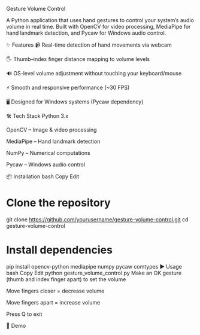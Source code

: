 Gesture Volume Control

A Python application that uses hand gestures to control your system’s audio volume in real time.
Built with OpenCV for video processing, MediaPipe for hand landmark detection, and Pycaw for Windows audio control.

✨ Features
📹 Real-time detection of hand movements via webcam

🖐 Thumb–index finger distance mapping to volume levels

🔊 OS-level volume adjustment without touching your keyboard/mouse

⚡ Smooth and responsive performance (~30 FPS)

🖥 Designed for Windows systems (Pycaw dependency)

🛠 Tech Stack
Python 3.x

OpenCV – Image & video processing

MediaPipe – Hand landmark detection

NumPy – Numerical computations

Pycaw – Windows audio control

📦 Installation
bash
Copy
Edit
# Clone the repository
git clone https://github.com/yourusername/gesture-volume-control.git
cd gesture-volume-control

# Install dependencies
pip install opencv-python mediapipe numpy pycaw comtypes
▶ Usage
bash
Copy
Edit
python gesture_volume_control.py
Make an OK gesture (thumb and index finger apart) to set the volume

Move fingers closer = decrease volume

Move fingers apart = increase volume

Press Q to exit

📸 Demo

